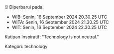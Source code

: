 ⏰ Diperbarui pada:
- WIB: Senin, 16 September 2024 20.30.25 UTC
- WITA: Senin, 16 September 2024 21.30.25 UTC
- WIT: Senin, 16 September 2024 22.30.25 UTC

Kutipan Inspiratif:
"Technology is not neutral."


Kategori: technology

